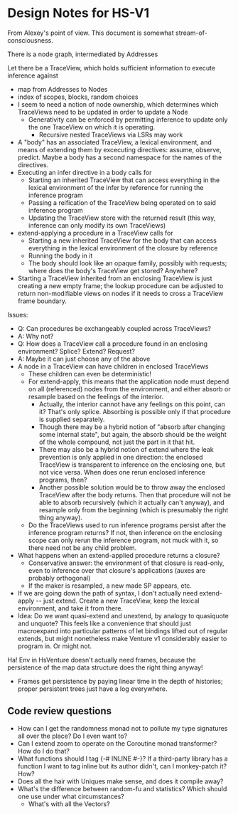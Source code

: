 Design Notes for HS-V1
======================

From Alexey's point of view.  This document is somewhat stream-of-consciousness.

There is a node graph, intermediated by Addresses

Let there be a TraceView, which holds sufficient information to
execute inference against
- map from Addresses to Nodes
- index of scopes, blocks, random choices
- I seem to need a notion of node ownership, which determines which
  TraceViews need to be updated in order to update a Node
    - Generativity can be enforced by permitting inference to update
      only the one TraceView on which it is operating.
        - Recursive nested TraceViews via LSRs may work
- A "body" has an associated TraceView, a lexical environment, and
  means of extending them by excecuting directives: assume, observe,
  predict.  Maybe a body has a second namespace for the names of the
  directives.
- Executing an infer directive in a body calls for
    - Starting an inherited TraceView that can access everything in
      the lexical environment of the infer by reference for running
      the inference program
    - Passing a reification of the TraceView being operated on to said
      inference program
    - Updating the TraceView store with the returned result (this way,
      inference can only modify its own TraceViews)
- extend-applying a procedure in a TraceView calls for
    - Starting a new inherited TraceView for the body that can access
      everything in the lexical environment of the closure by reference
    - Running the body in it
    - The body should look like an opaque family, possibly with
      requests; where does the body's TraceView get stored?  Anywhere?
- Starting a TraceView inherited from an enclosing TraceView is just
  creating a new empty frame; the lookup procedure can be adjusted
  to return non-modifiable views on nodes if it needs to cross a
  TraceView frame boundary.

Issues:
- Q: Can procedures be exchangeably coupled across TraceViews?
- A: Why not?
- Q: How does a TraceView call a procedure found in an enclosing
     environment?  Splice?  Extend?  Request?
- A: Maybe it can just choose any of the above
- A node in a TraceView can have children in enclosed TraceViews
    - These children can even be deterministic!
    - For extend-apply, this means that the application node must
      depend on all (referenced) nodes from the environment, and
      either absorb or resample based on the feelings of the interior.
        - Actually, the interior cannot have any feelings on this point,
          can it?  That's only splice.  Absorbing is possible only if
          that procedure is supplied separately.
        - Though there may be a hybrid notion of "absorb after changing
          some internal state", but again, the absorb should be the
          weight of the whole compound, not just the part in it that hit.
        - There may also be a hybrid notion of extend where the leak
          prevention is only applied in one direction: the enclosed
          TraceView is transparent to inference on the enclosing one,
          but not vice versa.  When does one rerun enclosed inference
          programs, then?
        - Another possible solution would be to throw away the enclosed
          TraceView after the body returns.  Then that procedure will
          not be able to absorb recursively (which it actually can't
          anyway), and resample only from the beginning (which is
          presumably the right thing anyway).
    - Do the TraceViews used to run inference programs persist after
      the inference program returns?  If not, then inference on the
      enclosing scope can only rerun the inference program, not muck
      with it, so there need not be any child problem.
- What happens when an extend-applied procedure returns a closure?
    - Conservative answer: the environment of that closure is
      read-only, even to inference over that closure's applications
      (auxes are probably orthogonal)
    - If the maker is resampled, a new made SP appears, etc.
- If we are going down the path of syntax, I don't actually need
  extend-apply -- just extend.  Create a new TraceView, keep the
  lexical environment, and take it from there.
- Idea: Do we want quasi-extend and unextend, by analogy to
  quasiquote and unquote?  This feels like a convenience that should
  just macroexpand into particular patterns of let bindings lifted
  out of regular extends, but might nonetheless make Venture v1
  considerably easier to program in.  Or might not.

Ha!  Env in HsVenture doesn't actually need frames, because the
persistence of the map data structure does the right thing anyway!
- Frames get persistence by paying linear time in the depth of
  histories; proper persistent trees just have a log everywhere.

Code review questions
---------------------

- How can I get the randomness monad not to pollute my type signatures
  all over the place?  Do I even want to?
- Can I extend zoom to operate on the Coroutine monad transformer?
  How do I do that?
- What functions should I tag {-# INLINE #-}?  If a third-party
  library has a function I want to tag inline but its author didn't,
  can I monkey-patch it?  How?
- Does all the hair with Uniques make sense, and does it compile away?
- What's the difference between random-fu and statistics?  Which
  should one use under what circumstances?
    - What's with all the Vectors?
